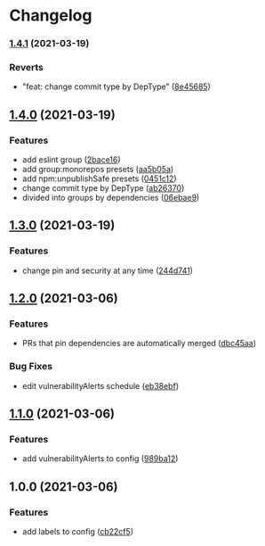 # Changelog

### [1.4.1](https://www.github.com/mnao305/renovate-config/compare/v1.4.0...v1.4.1) (2021-03-19)


### Reverts

* "feat: change commit type by DepType" ([8e45685](https://www.github.com/mnao305/renovate-config/commit/8e4568502332de44b24bc0c8b16ee61d421c10d1))

## [1.4.0](https://www.github.com/mnao305/renovate-config/compare/v1.3.0...v1.4.0) (2021-03-19)


### Features

* add eslint group ([2bace16](https://www.github.com/mnao305/renovate-config/commit/2bace16df8105903d6c3185c335ce62351a5ea86))
* add group:monorepos presets ([aa5b05a](https://www.github.com/mnao305/renovate-config/commit/aa5b05ad35997a1ab39a489085bc48d0ca714891))
* add npm:unpublishSafe presets ([0451c12](https://www.github.com/mnao305/renovate-config/commit/0451c12e691c4f42bd07c0a8959ba0a622c3789e))
* change commit type by DepType ([ab26370](https://www.github.com/mnao305/renovate-config/commit/ab263705fdcb7526c853aa1a348b8aedd22e41cb))
* divided into groups by dependencies ([06ebae9](https://www.github.com/mnao305/renovate-config/commit/06ebae9721e59cdd34a3a2cd6caa2310e07e0849))

## [1.3.0](https://www.github.com/mnao305/renovate-config/compare/v1.2.0...v1.3.0) (2021-03-19)


### Features

* change pin and security at any time ([244d741](https://www.github.com/mnao305/renovate-config/commit/244d7412b2ef6e44e7650a16ff1f301ccce00d6c))

## [1.2.0](https://www.github.com/mnao305/renovate-config/compare/v1.1.0...v1.2.0) (2021-03-06)


### Features

* PRs that pin dependencies are automatically merged ([dbc45aa](https://www.github.com/mnao305/renovate-config/commit/dbc45aaad66967d260c294b38d3a9834130d4b52))


### Bug Fixes

* edit vulnerabilityAlerts schedule ([eb38ebf](https://www.github.com/mnao305/renovate-config/commit/eb38ebf4bbdd303e5fbe71502cfdcb7474c1f678))

## [1.1.0](https://www.github.com/mnao305/renovate-config/compare/v1.0.0...v1.1.0) (2021-03-06)


### Features

* add vulnerabilityAlerts to config ([989ba12](https://www.github.com/mnao305/renovate-config/commit/989ba128d237516df3ccff52b4d9cb7297292df3))

## 1.0.0 (2021-03-06)


### Features

* add labels to config ([cb22cf5](https://www.github.com/mnao305/renovate-config/commit/cb22cf504362f6fcaac63ef5636edc91ccfe6914))
